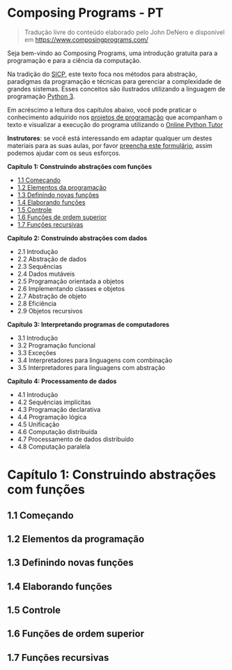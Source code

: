 # Composing Programs - PT

> Tradução livre do conteúdo elaborado pelo John DeNero e disponível em https://www.composingprograms.com/


Seja bem-vindo ao Composing Programs, uma introdução gratuita para a programação e para a ciência da computação.

Na tradição do [SICP](http://mitpress.mit.edu/sicp/), este texto foca nos métodos para abstração, paradigmas da programação e técnicas para gerenciar a complexidade de grandes sistemas. Esses conceitos são ilustrados utilizando a linguagem de programação [Python 3](http://www.python.org/).

Em acréscimo a leitura dos capítulos abaixo, você pode praticar o conhecimento adquirido nos [projetos de programação](https://www.composingprograms.com/projects.html) que acompanham o texto e visualizar a execução do programa utilizando o [Online Python Tutor](https://www.composingprograms.com/tutor.html)

**Instrutores**: se você está interessando em adaptar qualquer um destes materiais para as suas aulas, por favor [preencha este formulário](https://docs.google.com/forms/d/1lcDf-_y9t1oSDH_-HFz3UhUFouAX1518XeCMnlRISss/viewform), assim podemos ajudar com os seus esforços.


**Capítulo 1: Construindo abstrações com funções**
* [1.1 Começando](#11-começando)
* [1.2 Elementos da programação](#12-elementos-da-programação)
* [1.3 Definindo novas funções](#13-definindo-novas-funções)
* [1.4 Elaborando funções](#14-elaborando-funções)
* [1.5 Controle](#15-controle)
* [1.6 Funções de ordem superior](#16-funções-de-ordem-superior)
* [1.7 Funções recursivas](#17-funções-recursivas)

**Capítulo 2: Construindo abstrações com dados**
* 2.1 Introdução
* 2.2 Abstração de dados
* 2.3 Sequências
* 2.4 Dados mutáveis
* 2.5 Programação orientada a objetos
* 2.6 Implementando classes e objetos
* 2.7 Abstração de objeto
* 2.8 Eficiência
* 2.9 Objetos recursivos

**Capítulo 3: Interpretando programas de computadores**
* 3.1 Introdução
* 3.2 Programação funcional
* 3.3 Exceções
* 3.4 Interpretadores para linguagens com combinação
* 3.5 Interpretadores para linguagens com abstração

**Capítulo 4: Processamento de dados**
* 4.1 Introdução
* 4.2 Sequências implícitas
* 4.3 Programação declarativa
* 4.4 Programação lógica
* 4.5 Unificação
* 4.6 Computação distribuída
* 4.7 Processamento de dados distribuído
* 4.8 Computação paralela


# Capítulo 1: Construindo abstrações com funções

## 1.1 Começando
## 1.2 Elementos da programação
## 1.3 Definindo novas funções
## 1.4 Elaborando funções
## 1.5 Controle
## 1.6 Funções de ordem superior
## 1.7 Funções recursivas
